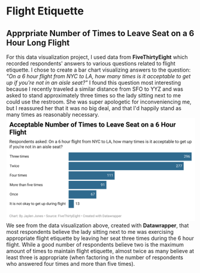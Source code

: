 # Flight Etiquette
## Apprpriate Number of Times to Leave Seat on a 6 Hour Long Flight
For this data visualization project, I used data from **FiveThirtyEight** which recorded respondents' answers to various questions related to flight etiquette. I chose to create a bar chart visualizing answers to the question: _"On a 6 hour flight from NYC to LA, how many times is it acceptable to get up if you're not in an aisle seat?"_ I found this question most interesting because I recently traveled a similar distance from SFO to YYZ and was asked to stand approximately three times so the lady sitting next to me could use the restroom. She was super apologetic for inconveniencing me, but I reassured her that it was no big deal, and that I'd happily stand as many times as reasonably necessary. 
![alt text](WpmO5-acceptable-number-of-times-to-leave-seat-on-a-6-hour-flight(1).png)
We see from the data visualization above, created with **Datawrapper**, that most respondents believe the lady sitting next to me was exercising appropriate flight etiquette by leaving her seat three times during the 6 hour flight. While a good number of respondents believe two is the maximum amount of times to maintain flight etiquette, almost twice as many believe at least three is appropriate (when factoring in the number of respondents who answered four times and more than five times).
